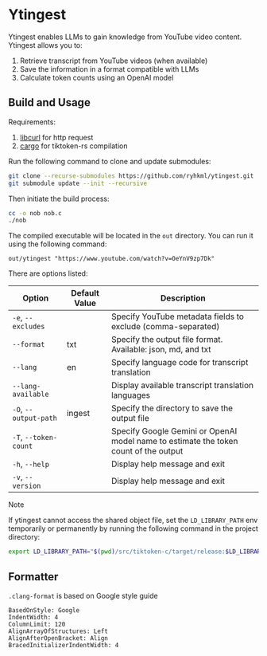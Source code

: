 # Ytingest

Ytingest enables LLMs to gain knowledge from YouTube video content. Ytingest allows you to:

1. Retrieve transcript from YouTube videos (when available)
1. Save the information in a format compatible with LLMs
1. Calculate token counts using an OpenAI model

## Build and Usage

Requirements:

1. [libcurl](https://curl.se/libcurl) for http request
1. [cargo](https://www.rust-lang.org/tools/install) for tiktoken-rs compilation

Run the following command to clone and update submodules:

```sh
git clone --recurse-submodules https://github.com/ryhkml/ytingest.git
git submodule update --init --recursive
```

Then initiate the build process:

```sh
cc -o nob nob.c
./nob
```

The compiled executable will be located in the `out` directory. You can run it using the following command:

```
out/ytingest "https://www.youtube.com/watch?v=OeYnV9zp7Dk"
```

There are options listed:

| Option                | Default Value | Description                                                                          |
| --------------------- | ------------- | ------------------------------------------------------------------------------------ |
| `-e`, `--excludes`    |               | Specify YouTube metadata fields to exclude (comma-separated)                         |
| `--format`            | txt           | Specify the output file format. Available: json, md, and txt                         |
| `--lang`              | en            | Specify language code for transcript translation                                     |
| `--lang-available`    |               | Display available transcript translation languages                                   |
| `-O`, `--output-path` | ingest        | Specify the directory to save the output file                                        |
| `-T`, `--token-count` |               | Specify Google Gemini or OpenAI model name to estimate the token count of the output |
| `-h`, `--help`        |               | Display help message and exit                                                        |
| `-v`, `--version`     |               | Display help message and exit                                                        |

> [!NOTE]
>
> If ytingest cannot access the shared object file, set the `LD_LIBRARY_PATH` env temporarily or permanently by running the following command in the project directory:
>
> ```sh
> export LD_LIBRARY_PATH="$(pwd)/src/tiktoken-c/target/release:$LD_LIBRARY_PATH"
> ```

## Formatter

`.clang-format` is based on Google style guide

```
BasedOnStyle: Google
IndentWidth: 4
ColumnLimit: 120
AlignArrayOfStructures: Left
AlignAfterOpenBracket: Align
BracedInitializerIndentWidth: 4
```
